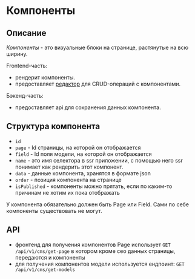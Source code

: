 # Компоненты

## Описание

*Компоненты* - это визуальные блоки на странице, растянутые на всю ширину.

Frontend-часть:
- рендерит компоненты.
- предоставляет [редактор](https://gitlab.skyeng.link/skyeng/marketing-cms-bundle/-/blob/master/docs/CMS_EDITOR.md) для CRUD-операций с компонентами.

Бэкенд-часть:
- предоставляет api для сохранения данных компонента.

## Структура компонента

- `id`
- `page` - Id страницы, на которой он отображается
- `field` - Id поля модели, на которой он отображается
- `name` - это имя селектора в ssr приложении, с помощью него ssr понимает как рендерить этот компонент.
- `data` - данные компонента, хранятся в формате json
- `order` - позиция компонента на странице
- `isPublished` - компоненты можно прятать, если по каким-то причинам не хотим их пока отображать

У компонента обязательно должен быть Page или Field. Сами по себе компоненты существовать не могут.

## API

- фронтенд для получения компонентов Page использует `GET /api/v1/cms/get-page` в котором кроме сео данных страницы, передаются и компоненты
- для получения компонентов модели используется ендпоинт: `GET /api/v1/cms/get-models`
